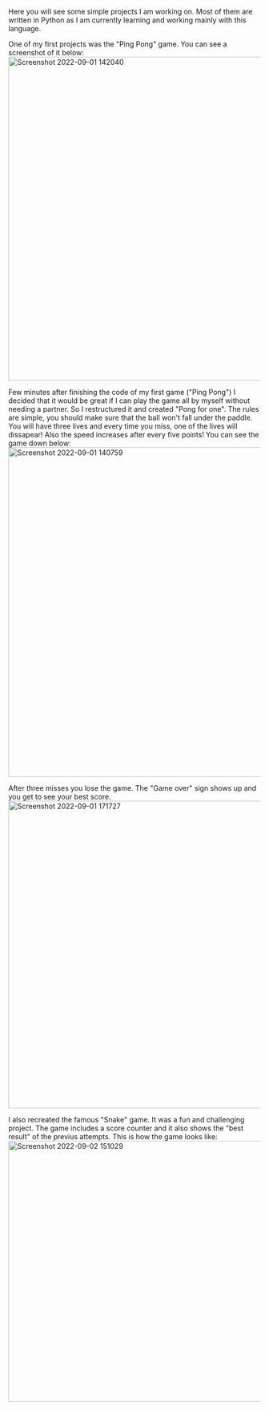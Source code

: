 Here you will see some simple projects I am working on. Most of them are written in Python as I am currently learning and working mainly with this language.



One of my first projects was the "Ping Pong" game. You can see a screenshot of it below:
<img width="647" alt="Screenshot 2022-09-01 142040" src="https://user-images.githubusercontent.com/106106321/187902192-88f4b85e-81aa-43c1-ae83-21a9896b4b7f.png">


Few minutes after finishing the code of my first game ("Ping Pong") I decided that it would be great if I can play the game all by myself without needing a partner. So I restructured it and created "Pong for one". The rules are simple, you should make sure that the ball won't fall under the paddle. You will have three lives and every time you miss, one of the lives will dissapear! Also the speed increases after every five points! You can see the game down below: 
<img width="658" alt="Screenshot 2022-09-01 140759" src="https://user-images.githubusercontent.com/106106321/187901110-9a063b73-0472-42fd-9999-c30c8593ba6d.png">

After three misses you lose the game. The "Game over" sign shows up and you get to see your best score.
<img width="614" alt="Screenshot 2022-09-01 171727" src="https://user-images.githubusercontent.com/106106321/187936864-fdde27fa-31aa-4abe-a721-d2412580a81f.png">


I also recreated the famous "Snake" game. It was a fun and challenging project. The game includes a score counter and it also shows the "best result" of the previus attempts. This is how the game looks like:
<img width="521" alt="Screenshot 2022-09-02 151029" src="https://user-images.githubusercontent.com/106106321/188140552-654f2e73-983e-4373-8d00-70c76c373dbe.png">

